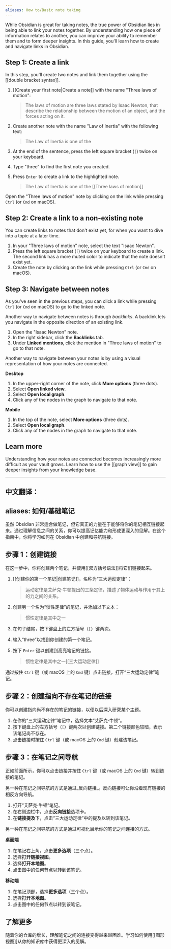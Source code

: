 ```yaml
---
aliases: How to/Basic note taking
---
```


While Obsidian is great for taking notes, the true power of Obsidian lies in being able to link your notes together. By understanding how one piece of information relates to another, you can improve your ability to remember them and to form deeper insights. In this guide, you'll learn how to create and navigate links in Obsidian.

## Step 1: Create a link

In this step, you'll create two notes and link them together using the \[\[double bracket syntax\]\].

1. [[Create your first note|Create a note]] with the name "Three laws of motion":

   > The laws of motion are three laws stated by Isaac Newton, that describe the relationship between the motion of an object, and the forces acting on it.

2. Create another note with the name "Law of Inertia" with the following text:

   > The Law of Inertia is one of the

3. At the end of the sentence, press the left square bracket (`[`) twice on your keyboard.
4. Type "three" to find the first note you created.
5. Press `Enter` to create a link to the highlighted note.

   > The Law of Inertia is one of the \[\[Three laws of motion\]\]

Open the "Three laws of motion" note by clicking on the link while pressing `Ctrl` (or `Cmd` on macOS).

## Step 2: Create a link to a non-existing note

You can create links to notes that don't exist yet, for when you want to dive into a topic at a later time.

1. In your "Three laws of motion" note, select the text "Isaac Newton".
2. Press the left square bracket (`[`) twice on your keyboard to create a link. The second link has a more muted color to indicate that the note doesn't exist yet.
3. Create the note by clicking on the link while pressing `Ctrl` (or `Cmd` on macOS).

## Step 3: Navigate between notes

As you've seen in the previous steps, you can click a link while pressing `Ctrl` (or `Cmd` on macOS) to go to the linked note.

Another way to navigate between notes is through _backlinks_. A backlink lets you navigate in the opposite direction of an existing link.

1. Open the "Isaac Newton" note.
2. In the right sidebar, click the **Backlinks** tab.
3. Under **Linked mentions**, click the mention in "Three laws of motion" to go to that note.

Another way to navigate between your notes is by using a visual representation of how your notes are connected.

**Desktop**
1. In the upper-right corner of the note, click **More options** (three dots).
2. Select **Open linked view**.
3. Select **Open local graph**.
4. Click any of the nodes in the graph to navigate to that note.

**Mobile**
1. In the top of the note, select **More options** (three dots).
2. Select **Open local graph**.
3. Click any of the nodes in the graph to navigate to that note.

## Learn more

Understanding how your notes are connected becomes increasingly more difficult as your vault grows. Learn how to use the [[graph view]] to gain deeper insights from your knowledge base.


---

中文翻译：
---
aliases: 如何/基础笔记
---

虽然 Obsidian 非常适合做笔记，但它真正的力量在于能够将你的笔记相互链接起来。通过理解信息之间的关系，你可以提高记忆能力和形成更深入的见解。在这个指南中，你将学习如何在 Obsidian 中创建和导航链接。

## 步骤 1：创建链接

在这一步中，你将创建两个笔记，并使用\[\[双方括号语法\]\]将它们链接起来。

1. [[创建你的第一个笔记|创建笔记]]，名称为“三大运动定律”：

   > 运动定律是艾萨克·牛顿提出的三条定律，描述了物体运动与作用于其上的力之间的关系。

2. 创建另一个名为“惯性定律”的笔记，并添加以下文本：

   > 惯性定律是其中之一

3. 在句子结尾，按下键盘上的左方括号（`[`）键两次。
4. 输入“three”以找到你创建的第一个笔记。
5. 按下 `Enter` 键以创建到高亮笔记的链接。

   > 惯性定律是其中之一\[\[三大运动定律\]\]

通过按住 `Ctrl` 键（或 macOS 上的 `Cmd` 键）点击链接，打开“三大运动定律”笔记。

## 步骤 2：创建指向不存在笔记的链接

你可以创建指向尚不存在的笔记的链接，以便以后深入研究某个主题。

1. 在你的“三大运动定律”笔记中，选择文本“艾萨克·牛顿”。
2. 按下键盘上的左方括号（`[`）键两次以创建链接。第二个链接颜色较暗，表示该笔记尚不存在。
3. 点击链接时按住 `Ctrl` 键（或 macOS 上的 `Cmd` 键）创建该笔记。

## 步骤 3：在笔记之间导航

正如前面所示，你可以点击链接并按住 `Ctrl` 键（或 macOS 上的 `Cmd` 键）转到链接的笔记。

另一种在笔记之间导航的方式是通过_反向链接_。反向链接可让你沿着现有链接的相反方向导航。

1. 打开“艾萨克·牛顿”笔记。
2. 在右侧边栏中，点击**反向链接**选项卡。
3. 在**链接提及**下，点击“三大运动定律”中的提及以转到该笔记。

另一种在笔记之间导航的方式是通过可视化展示你的笔记之间连接的方式。

**桌面端**
1. 在笔记右上角，点击**更多选项**（三个点）。
2. 选择**打开链接视图**。
3. 选择**打开本地图**。
4. 点击图中的任何节点以转到该笔记。

**移动端**
1. 在笔记顶部，选择**更多选项**（三个点）。
2. 选择**打开本地图**。
3. 点击图中的任何节点以转到该笔记。

## 了解更多

随着你的仓库的增长，理解笔记之间的连接变得越来越困难。学习如何使用[[图形视图]]从你的知识库中获得更深入的见解。